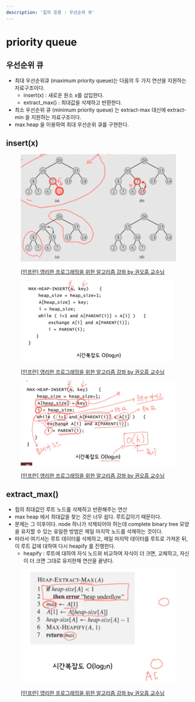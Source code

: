 ```yaml
---
description: '힙의 응용 : 우선순위 큐'
---
```


# priority queue

## 우선순위 큐

* 최대 우선순위큐 (maximum priority queue)는 다음의 두 가지 연산을 지원하는 자료구조이다.&#x20;
  * insert(x) : 새로운 원소 x를 삽입한다.&#x20;
  * extract\_max() : 최대값을 삭제하고 반환한다.&#x20;
* 최소 우선순위 큐 (minimum priority queue) 는 extract-max 대신에 extract-min 을 지원하는 자료구조이다.&#x20;
* max heap 을 이용하여 최대 우선순위 큐를 구현한다.&#x20;



## insert(x)&#x20;

<figure><img src="../../../.gitbook/assets/image (32).png" alt=""><figcaption><p><a href="https://www.inflearn.com/course/%EC%95%8C%EA%B3%A0%EB%A6%AC%EC%A6%98-%EA%B0%95%EC%A2%8C">[인프런] 영리한 프로그래밍을 위한 알고리즘 강좌 by 권오흠 교수님</a></p></figcaption></figure>

<figure><img src="../../../.gitbook/assets/image (8) (2).png" alt=""><figcaption><p><a href="https://www.inflearn.com/course/%EC%95%8C%EA%B3%A0%EB%A6%AC%EC%A6%98-%EA%B0%95%EC%A2%8C">[인프런] 영리한 프로그래밍을 위한 알고리즘 강좌 by 권오흠 교수님</a></p></figcaption></figure>

<figure><img src="../../../.gitbook/assets/image (31) (2).png" alt=""><figcaption><p><a href="https://www.inflearn.com/course/%EC%95%8C%EA%B3%A0%EB%A6%AC%EC%A6%98-%EA%B0%95%EC%A2%8C">[인프런] 영리한 프로그래밍을 위한 알고리즘 강좌 by 권오흠 교수님</a></p></figcaption></figure>



## extract\_max()

* 힙의 최대값인 루트 노드를 삭제하고 반환해주는 연산&#x20;
* max heap 에서 최대값을 찾는 것은 너무 쉽다. 루트값이기 때문이다.&#x20;
* 문제는 그 이후이다. node 하나가 삭제되어야 하는데 complete binary tree 모양을 유지할 수 있는 유일한 방법은 제일 마지막 노드를 삭제하는 것이다.&#x20;
* 따라서 여기서는 루트 데이터를 삭제하고, 제일 마지막 데이터를 루트로 가져온 뒤, 이 루트 값에 대하여 다시 heapify 를 진행한다.&#x20;
  * heapify : 루트에 대하여 자식 노드와 비교하여 자식이 더 크면, 교체하고, 자신이 더 크면 그대로 유지한채 연산을 끝낸다.&#x20;

<figure><img src="../../../.gitbook/assets/image (40).png" alt=""><figcaption><p><a href="https://www.inflearn.com/course/%EC%95%8C%EA%B3%A0%EB%A6%AC%EC%A6%98-%EA%B0%95%EC%A2%8C">[인프런] 영리한 프로그래밍을 위한 알고리즘 강좌 by 권오흠 교수님</a></p></figcaption></figure>

